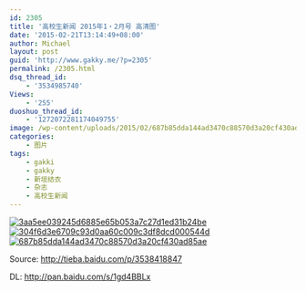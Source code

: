 ```yaml
---
id: 2305
title: '高校生新闻 2015年1・2月号 高清图'
date: '2015-02-21T13:14:49+08:00'
author: Michael
layout: post
guid: 'http://www.gakky.me/?p=2305'
permalink: /2305.html
dsq_thread_id:
    - '3534985740'
Views:
    - '255'
duoshuo_thread_id:
    - '1272072281174049755'
image: /wp-content/uploads/2015/02/687b85dda144ad3470c88570d3a20cf430ad85ae.jpg
categories:
    - 图片
tags:
    - gakki
    - gakky
    - 新垣结衣
    - 杂志
    - 高校生新闻
---
```


[![3aa5ee039245d6885e65b053a7c27d1ed31b24be](http://www.yui-aragaki.org/wp-content/uploads/2015/02/3aa5ee039245d6885e65b053a7c27d1ed31b24be.jpg)](http://www.yui-aragaki.org/wp-content/uploads/2015/02/3aa5ee039245d6885e65b053a7c27d1ed31b24be.jpg "3aa5ee039245d6885e65b053a7c27d1ed31b24be") [![304f6d3e6709c93d0aa60c009c3df8dcd000544d](http://www.yui-aragaki.org/wp-content/uploads/2015/02/304f6d3e6709c93d0aa60c009c3df8dcd000544d.jpg)](http://www.yui-aragaki.org/wp-content/uploads/2015/02/304f6d3e6709c93d0aa60c009c3df8dcd000544d.jpg "304f6d3e6709c93d0aa60c009c3df8dcd000544d") [![687b85dda144ad3470c88570d3a20cf430ad85ae](http://www.yui-aragaki.org/wp-content/uploads/2015/02/687b85dda144ad3470c88570d3a20cf430ad85ae.jpg)](http://www.yui-aragaki.org/wp-content/uploads/2015/02/687b85dda144ad3470c88570d3a20cf430ad85ae.jpg "687b85dda144ad3470c88570d3a20cf430ad85ae")

Source: <http://tieba.baidu.com/p/3538418847>

DL: <http://pan.baidu.com/s/1gd4BBLx>